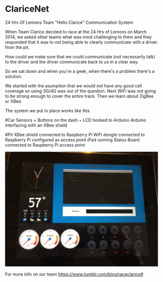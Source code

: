 ClariceNet
==========

24 Hrs Of Lemons Team "Hello Clarice"  Communication System

When Team Clarice decided to race at the 24 Hrs of Lemons on March 2014, we asked other teams what was most challenging to them and they responded that it was to not being able to clearly communicate with a driver from the pit.

How could we make sure that we could communicate (not necessarily talk) to the driver and the driver communicate back to us in a clear way.

So we sat down and when you're a geek, when there's a problem there's a solution.

We started with the asumption that we would not have any good cell coverage so using 3G/4G was out of the question.
Next WiFi was not going to be strong enough to cover the entire track.
Then we learn about ZigBee or XBee.

The system we put in place works like this

#Car
  Sensors + Buttons on the dash + LCD hooked to Arduino
  Arduino interfacing with an XBee shield
  
#Pit
  XBee shield connected to Raspberry Pi
  WiFi dongle connected to Raspberry Pi configured as access point
  iPad running Status Board connected to Raspberry Pi access point

![Status Board](/statusboard.jpg)

For more info on our team
https://www.tumblr.com/blog/raceclarice#
